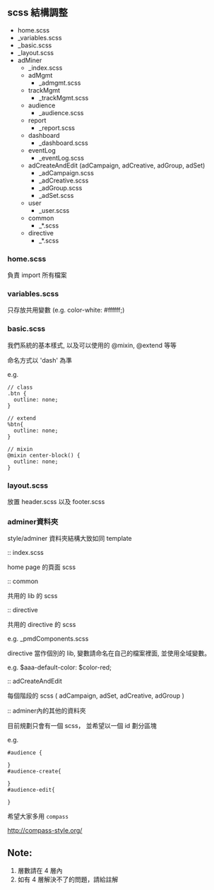 ## scss 結構調整

* home.scss
* _variables.scss
* _basic.scss
* _layout.scss
* adMiner
  * _index.scss 
  * adMgmt
    * _admgmt.scss
  * trackMgmt
    * _trackMgmt.scss
  * audience
    * _audience.scss
  * report
    * _report.scss
  * dashboard
    * _dashboard.scss
  * eventLog
    * _eventLog.scss
  * adCreateAndEdit (adCampaign, adCreative, adGroup, adSet)
    * _adCampaign.scss
    * _adCreative.scss
    * _adGroup.scss
    * _adSet.scss
  * user
    * _user.scss
  * common
    * _*.scss
  * directive
    * _*.scss 


### home.scss

負責 import 所有檔案

### variables.scss

只存放共用變數 (e.g. color-white: #ffffff;)

### basic.scss

我們系統的基本樣式, 以及可以使用的 @mixin, @extend 等等

命名方式以 'dash' 為準

e.g. 

```
// class
.btn {
  outline: none;
}

// extend
%btn{
  outline: none;
}

// mixin
@mixin center-block() {
  outline: none;
}

```

### layout.scss

放置 header.scss 以及 footer.scss

### adminer資料夾

   style/adminer 資料夾結構大致如同 template
   
:: index.scss

home page 的頁面 scss

:: common

共用的 lib 的 scss

:: directive

共用的 directive 的 scss

e.g. _pmdComponents.scss

directive 當作個別的 lib, 變數請命名在自己的檔案裡面, 並使用全域變數。

e.g. $aaa-default-color: $color-red;

:: adCreateAndEdit

每個階段的 scss ( adCampaign, adSet, adCreative, adGroup )

:: adminer內的其他的資料夾

目前規劃只會有一個 scss， 並希望以一個 id 劃分區塊

e.g.

```
#audience {

}
#audience-create{

}
#audience-edit{

}
```

希望大家多用 `compass`

http://compass-style.org/

## Note:
1. 層數請在 4 層內
2. 如有 4 層解決不了的問題，請給註解
